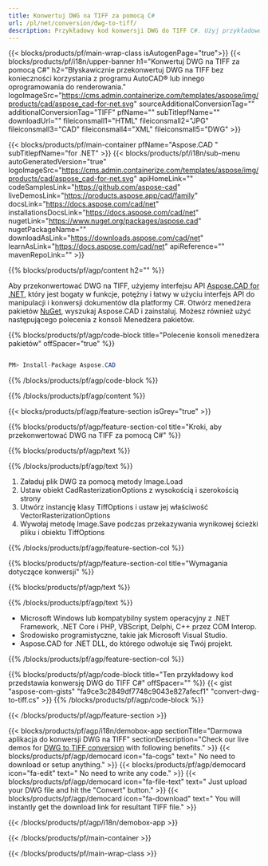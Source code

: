 ```yaml
---
title: Konwertuj DWG na TIFF za pomocą C# 
url: /pl/net/conversion/dwg-to-tiff/ 
description: Przykładowy kod konwersji DWG do TIFF C#. Użyj przykładowego kodu API dla plików wsadowych DWG do konwersji TIFF w VB.NET, Asp.NET lub dowolnej aplikacji opartej na .NET.
---
```


{{< blocks/products/pf/main-wrap-class isAutogenPage="true">}}
{{< blocks/products/pf/i18n/upper-banner h1="Konwertuj DWG na TIFF za pomocą C#" h2="Błyskawicznie przekonwertuj DWG na TIFF bez konieczności korzystania z programu AutoCAD® lub innego oprogramowania do renderowania." logoImageSrc="https://cms.admin.containerize.com/templates/aspose/img/products/cad/aspose_cad-for-net.svg" sourceAdditionalConversionTag="" additionalConversionTag="TIFF" pfName="" subTitlepfName="" downloadUrl="" fileiconsmall1="HTML" fileiconsmall2="JPG" fileiconsmall3="CAD" fileiconsmall4="XML" fileiconsmall5="DWG" >}}

{{< blocks/products/pf/main-container pfName="Aspose.CAD " subTitlepfName="for .NET" >}}
{{< blocks/products/pf/i18n/sub-menu autoGeneratedVersion="true" logoImageSrc="https://cms.admin.containerize.com/templates/aspose/img/products/cad/aspose_cad-for-net.svg" apiHomeLink="" codeSamplesLink="https://github.com/aspose-cad" liveDemosLink="https://products.aspose.app/cad/family" docsLink="https://docs.aspose.com/cad/net" installationsDocsLink="https://docs.aspose.com/cad/net" nugetLink="https://www.nuget.org/packages/aspose.cad" nugetPackageName="" downloadAsLink="https://downloads.aspose.com/cad/net" learnAsLink="https://docs.aspose.com/cad/net" apiReference="" mavenRepoLink="" >}}

{{% blocks/products/pf/agp/content h2="" %}}

Aby przekonwertować DWG na TIFF, użyjemy interfejsu API <a href=https://products.aspose.com/cad/net>Aspose.CAD for .NET</a>, który jest bogaty w funkcje, potężny i łatwy w użyciu interfejs API do manipulacji i konwersji dokumentów dla platformy C#. Otwórz menedżera pakietów <a href=https://www.nuget.org/packages/aspose.cad>NuGet</a>, wyszukaj Aspose.CAD i zainstaluj. Możesz również użyć następującego polecenia z konsoli Menedżera pakietów.

{{% blocks/products/pf/agp/code-block title="Polecenie konsoli menedżera pakietów" offSpacer="true" %}}

```cs

PM> Install-Package Aspose.CAD

```

{{% /blocks/products/pf/agp/code-block %}}

{{% /blocks/products/pf/agp/content %}}

{{< blocks/products/pf/agp/feature-section isGrey="true" >}}

{{% blocks/products/pf/agp/feature-section-col title="Kroki, aby przekonwertować DWG na TIFF za pomocą C#" %}}

{{% blocks/products/pf/agp/text %}}

{{% /blocks/products/pf/agp/text %}}

1. Załaduj plik DWG za pomocą metody Image.Load
1. Ustaw obiekt CadRasterizationOptions z wysokością i szerokością strony
1. Utwórz instancję klasy TiffOptions i ustaw jej właściwość VectorRasterizationOptions
1. Wywołaj metodę Image.Save podczas przekazywania wynikowej ścieżki pliku i obiektu TiffOptions

{{% /blocks/products/pf/agp/feature-section-col %}}

{{% blocks/products/pf/agp/feature-section-col title="Wymagania dotyczące konwersji" %}}

{{% blocks/products/pf/agp/text %}}

{{% /blocks/products/pf/agp/text %}}

- Microsoft Windows lub kompatybilny system operacyjny z .NET Framework, .NET Core i PHP, VBScript, Delphi, C++ przez COM Interop.
- Środowisko programistyczne, takie jak Microsoft Visual Studio.
- Aspose.CAD for .NET DLL, do którego odwołuje się Twój projekt.

{{% /blocks/products/pf/agp/feature-section-col %}}

{{% blocks/products/pf/agp/code-block title="Ten przykładowy kod przedstawia konwersję DWG do TIFF C#" offSpacer="" %}}
{{< gist "aspose-com-gists" "fa9ce3c2849df7748c9043e827afecf1" "convert-dwg-to-tiff.cs" >}}
{{% /blocks/products/pf/agp/code-block %}}

{{< /blocks/products/pf/agp/feature-section >}}    

<!-- aboutfile Starts -->

{{< blocks/products/pf/agp/i18n/demobox-app sectionTitle="Darmowa aplikacja do konwersji DWG na TIFF" sectionDescription="Check our live demos for [DWG to TIFF conversion](https://products.aspose.app/cad/conversion/dwg-to-tiff) with following benefits." >}}
        {{< blocks/products/pf/agp/democard icon="fa-cogs" text=" No need to download or setup anything." >}}
        {{< blocks/products/pf/agp/democard icon="fa-edit" text=" No need to write any code." >}}
        {{< blocks/products/pf/agp/democard icon="fa-file-text" text=" Just upload your DWG file and hit the \"Convert\" button." >}}
        {{< blocks/products/pf/agp/democard icon="fa-download" text=" You will instantly get the download link for resultant TIFF file." >}}
 
   
{{< /blocks/products/pf/agp/i18n/demobox-app >}}

<!-- aboutfile Ends -->

{{< /blocks/products/pf/main-container >}}
    
{{< /blocks/products/pf/main-wrap-class >}}